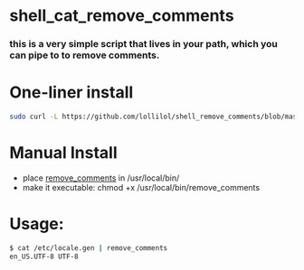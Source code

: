 # shell_cat_remove_comments

### this is a very simple script that lives in your path, which you can pipe to to remove comments.

# One-liner install

```bash
sudo curl -L https://github.com/lollilol/shell_remove_comments/blob/master/remove_comments?raw=1 -o /usr/local/bin/remove_comments && sudo chmod +x /usr/local/bin/remove_comments
```

# Manual Install
- place [remove_comments](remove_comments?raw=1) in /usr/local/bin/
- make it executable: chmod +x /usr/local/bin/remove_comments

# Usage:
```bash
$ cat /etc/locale.gen | remove_comments
en_US.UTF-8 UTF-8
```
